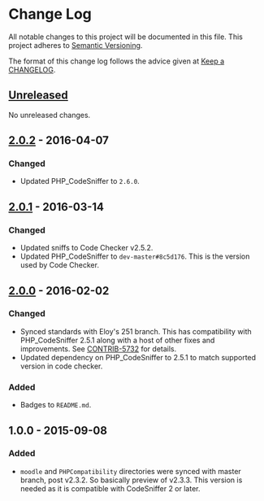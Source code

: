 # Change Log
All notable changes to this project will be documented in this file.
This project adheres to [Semantic Versioning](http://semver.org/).

The format of this change log follows the advice given at [Keep a CHANGELOG](http://keepachangelog.com).

## [Unreleased]

No unreleased changes.

## [2.0.2] - 2016-04-07
### Changed
- Updated PHP_CodeSniffer to `2.6.0`.

## [2.0.1] - 2016-03-14
### Changed
- Updated sniffs to Code Checker v2.5.2.
- Updated PHP_CodeSniffer to `dev-master#8c5d176`.  This is the version used by Code Checker.

## [2.0.0] - 2016-02-02
### Changed
- Synced standards with Eloy's 251 branch.  This has compatibility with PHP_CodeSniffer 2.5.1 along with a host of
  other fixes and improvements. See [CONTRIB-5732](https://tracker.moodle.org/browse/CONTRIB-5732) for details.
- Updated dependency on PHP_CodeSniffer to 2.5.1 to match supported version in code checker.

### Added
- Badges to `README.md`.

## 1.0.0 - 2015-09-08
### Added
- `moodle` and `PHPCompatibility` directories were synced with master branch, post v2.3.2.  So basically preview
  of v2.3.3.  This version is needed as it is compatible with CodeSniffer 2 or later.

[Unreleased]: https://github.com/moodlerooms/moodle-coding-standard/compare/2.0.2...master
[2.0.2]: https://github.com/moodlerooms/moodle-plugin-ci/compare/2.0.1...2.0.2
[2.0.1]: https://github.com/moodlerooms/moodle-plugin-ci/compare/2.0.0...2.0.1
[2.0.0]: https://github.com/moodlerooms/moodle-plugin-ci/compare/1.0.0...2.0.0